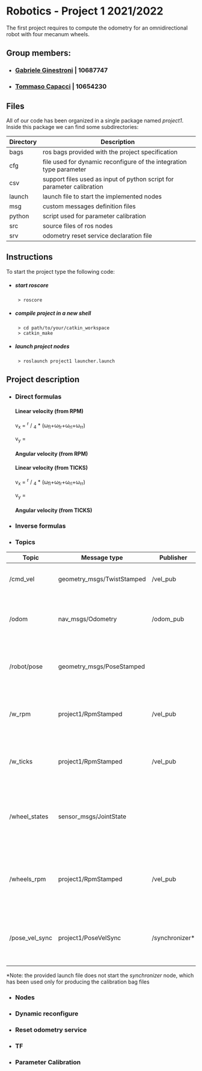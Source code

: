 # Robotics - Project 1 2021/2022 

The first project requires to compute the odometry for an omnidirectional robot with four mecanum wheels.
<br />

## Group members:
- ###  [Gabriele Ginestroni](https://github.com/gabrieleginestroni) | 10687747
- ###  [Tommaso Capacci](https://github.com/TommasoCapacci) | 10654230

## Files
All of our code has been organized in a single package named _project1_. Inside this package we can find some subdirectories:

Directory | Description
--------|------------
bags | ros bags provided with the project specification
cfg | file used for dynamic reconfigure of the integration type parameter
csv | support files used as input of python script for parameter calibration
launch | launch file to start the implemented nodes
msg | custom messages definition files
python | script used for parameter calibration
src | source files of ros nodes
srv | odometry reset service declaration file


## Instructions
To start the project type the following code:

- ##### start roscore 
  ```shell
   > roscore
    ```


- ##### compile project in a new shell
  ```shell
   > cd path/to/your/catkin_workspace
   > catkin_make
  ```

- ##### launch project nodes
  ```shell
   > roslaunch project1 launcher.launch
  ```
  
## Project description
- ### Direct formulas
  #### Linear velocity (from RPM)
  v<sub>x</sub> =  <sup>r</sup> / <sub>4</sub> * (&omega;<sub>fl</sub>+&omega;<sub>fr</sub>+&omega;<sub>rl</sub>+&omega;<sub>rr</sub>)

  v<sub>y</sub> =
  #### Angular velocity (from RPM)
  #### Linear velocity (from TICKS)
  v<sub>x</sub> =  <sup>r</sup> / <sub>4</sub> * (&omega;<sub>fl</sub>+&omega;<sub>fr</sub>+&omega;<sub>rl</sub>+&omega;<sub>rr</sub>)

  v<sub>y</sub> =
  #### Angular velocity (from TICKS)
- ### Inverse formulas
- ### Topics
Topic   | Message type | Publisher | Subscribers                          | Description
--------|------------|------|--------------------------------------|---------
/cmd_vel | geometry_msgs/TwistStamped | /vel_pub | /odom_pub, /inverter, /synchronizer* | base_link linear and angular velocities
/odom | nav_msgs/Odometry | /odom_pub |                                      | global position computed by integrating base_link velocities
/robot/pose | geometry_msgs/PoseStamped | | /pose_broadcaster                    | ground truth (GT) pose measured with Optitrack system
/w_rpm | project1/RpmStamped | /vel_pub |                                      | wheels angular speed computed from RPM [rad/s]
/w_ticks | project1/RpmStamped | /vel_pub |                                      | wheels angular speed computed from TICKS [rad/s]
/wheel_states | sensor_msgs/JointState | | /vel_pub, /synchronizer*                             | angular speed [rad/min] and current encoder position for each wheel's motor
/wheels_rpm | project1/RpmStamped | /vel_pub |                                      | wheels angular speed computed from robot's linear and angular velocities
/pose_vel_sync | project1/PoseVelSync | /synchronizer* | |motors' angular speeds [rad/min] and robot pose (GT) synchronized

*Note: the provided launch file does not start the _synchronizer_ node, which has been used only for producing the calibration bag files
- ### Nodes
- ### Dynamic reconfigure
- ### Reset odometry service
- ### TF
- ### Parameter Calibration